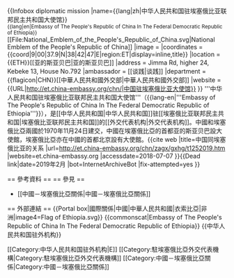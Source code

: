 {{Infobox diplomatic mission
|name={{lang|zh|中华人民共和国驻埃塞俄比亚联邦民主共和国大使馆}}<br><small>{{lang|en|Embassy of The People's Republic of China In The Federal Democratic Republic of Ethiopia}}</small><br />[[File:National_Emblem_of_the_People's_Republic_of_China.svg|National Emblem of the People's Republic of China]]
|image = 
|coordinates = {{coord|9|00|37.9|N|38|42|47|E|region:ET|display=inline,title}}
|location = {{ETH}}[[亚的斯亚贝巴|亚的斯亚贝巴]]
|address = Jimma Rd, higher 24, Kebeke 13, House No.792
|ambassador = [[谈践|谈践]]
|department = {{flagicon|CHN}}[[中華人民共和國外交部|中華人民共和國外交部]]
|website = {{URL|http://et.china-embassy.org/chn/|中国驻埃塞俄比亚大使馆}}
}}
'''中华人民共和国驻埃塞俄比亚联邦民主共和国大使馆'''（{{lang-en|'''Embassy of The People's Republic of China In The Federal Democratic Republic of Ethiopia'''}}），是[[中华人民共和国|中华人民共和国]]驻[[埃塞俄比亚联邦民主共和国|埃塞俄比亚联邦民主共和国]]的[[外交代表机构|外交代表机构]]。中國和埃塞俄比亞兩國於1970年11月24日建交，中國在埃塞俄比亞的首都亚的斯亚贝巴設大使館，埃塞俄比亞亦在中國的首都北京設有大使館。<ref name="gov">{{cite web |title=中国同埃塞俄比亚的关系 |url=http://et.china-embassy.org/chn/zagx/gxhg/t1252019.htm |website=et.china-embassy.org |accessdate=2018-07-07 }}{{Dead link|date=2019年2月 |bot=InternetArchiveBot |fix-attempted=yes }}</ref>

== 參考資料 ==
<references />
== 參見 ==
* [[中國－埃塞俄比亞關係|中國－埃塞俄比亞關係]]


== 外部連結 ==
{{Portal box|國際關係|中國|中華人民共和國|衣索比亞|非洲|image4=Flag of Ethiopia.svg}}
{{commonscat|Embassy of The People's Republic of China In The Federal Democratic Republic of Ethiopia}}
<references />{{中华人民共和国驻外机构}}

[[Category:中华人民共和国驻外机构|E]]
[[Category:駐埃塞俄比亞外交代表機構|Category:駐埃塞俄比亞外交代表機構]]
[[Category:中國－埃塞俄比亞關係|Category:中國－埃塞俄比亞關係]]